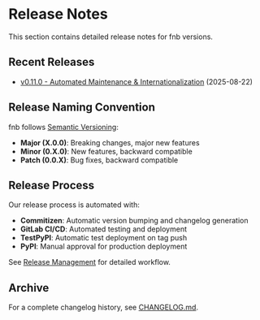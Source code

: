 # Release Notes

This section contains detailed release notes for fnb versions.

## Recent Releases

- [v0.11.0 - Automated Maintenance & Internationalization](v0.11.0.md) (2025-08-22)

## Release Naming Convention

fnb follows [Semantic Versioning](https://semver.org/):

- **Major (X.0.0)**: Breaking changes, major new features
- **Minor (0.X.0)**: New features, backward compatible  
- **Patch (0.0.X)**: Bug fixes, backward compatible

## Release Process

Our release process is automated with:
- **Commitizen**: Automatic version bumping and changelog generation
- **GitLab CI/CD**: Automated testing and deployment
- **TestPyPI**: Automatic test deployment on tag push
- **PyPI**: Manual approval for production deployment

See [Release Management](../development/releasing.md) for detailed workflow.

## Archive

For a complete changelog history, see [CHANGELOG.md](../../CHANGELOG.md).
